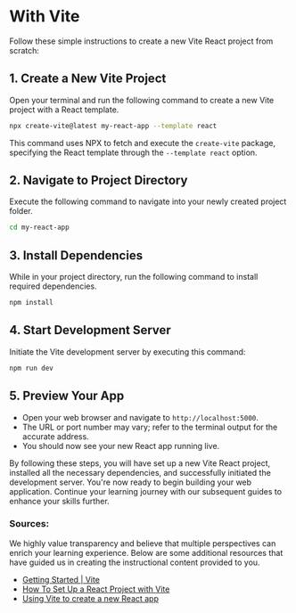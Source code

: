 # With Vite

Follow these simple instructions to create a new Vite React project from scratch:

## 1. Create a New Vite Project

Open your terminal and run the following command to create a new Vite project with a React template.

```bash
npx create-vite@latest my-react-app --template react
```
This command uses NPX to fetch and execute the `create-vite` package, specifying the React template through the `--template react` option.

## 2. Navigate to Project Directory

Execute the following command to navigate into your newly created project folder.

```bash
cd my-react-app
```
  
## 3. Install Dependencies

While in your project directory, run the following command to install required dependencies.

```bash
npm install
```
  
## 4. Start Development Server

Initiate the Vite development server by executing this command: 

```bash
npm run dev
```
  
## 5. Preview Your App

- Open your web browser and navigate to `http://localhost:5000`.
- The URL or port number may vary; refer to the terminal output for the accurate address.
- You should now see your new React app running live.

By following these steps, you will have set up a new Vite React project, installed all the necessary dependencies, and successfully initiated the development server. You're now ready to begin building your web application. Continue your learning journey with our subsequent guides to enhance your skills further.

### Sources:

We highly value transparency and believe that multiple perspectives can enrich your learning experience. Below are some additional resources that have guided us in creating the instructional content provided to you.

- [Getting Started | Vite](https://vitejs.dev/guide/)
- [How To Set Up a React Project with Vite](https://www.digitalocean.com/community/tutorials/how-to-set-up-a-react-project-with-vite)
- [Using Vite to create a new React app](https://flaviocopes.com/vite-react-app/) 